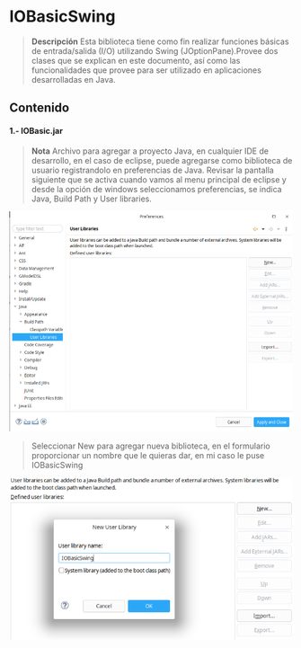 # IOBasicSwing
> **Descripción** Esta biblioteca tiene como fin realizar funciones básicas de entrada/salida (I/O) utilizando Swing (JOptionPane).Provee dos clases que se explican en este documento, así como las funcionalidades que provee para ser utilizado en aplicaciones desarrolladas en Java.
## Contenido
#### 1.- IOBasic.jar
> **Nota** Archivo para agregar a proyecto Java, en cualquier IDE de desarrollo, en el caso de eclipse, puede agregarse como biblioteca de usuario registrandolo en preferencias de Java. Revisar la pantalla siguiente que se activa cuando vamos al menu principal de eclipse y desde la opción de windows seleccionamos preferencias, se indica Java, Build Path y User libraries.
> 
![](images/biblio1.png)
>Seleccionar New para agregar nueva biblioteca, en el formulario proporcionar un nombre que le quieras dar, en mi caso le puse IOBasicSwing
>
![](images/biblio2.png)
